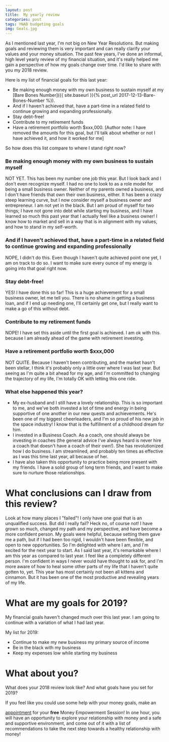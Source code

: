 ```yaml
---
layout: post
title:  My yearly review
categories: post
tags: YNAB budgeting goals 
img: Goals.jpg
---
```


As I mentioned last year, I'm not big on New Year Resolutions. But making goals and reviewing them is very important and can really clarify your values and your money situation. The past few years, I've done an informal, high level yearly review of my financial situation, and it's really helped me gain a perspective of how my goals change over time. I'd like to share with you my 2018 review.

<!--more-->

Here is my list of financial goals for this last year:

- Be making enough money with my own business to sustain myself at my [Bare Bones Number]({{ site.baseurl }}{% post_url 2017-12-13-Bare-Bones-Number %}).
- And if I haven't achieved that, have a part-time in a related field to continue growing and expanding professionally.
- Stay debt-free!
- Contribute to my retirement funds
- Have a retirement portfolio worth $xxx,000. [Author note: I have removed the amounts for this goal, but I'll talk about whether or not I have achieved it, and how it worked for me]

So how does this list compare to where I stand right now?

### Be making enough money with my own business to sustain myself
NOT YET. This has been my number one job this year. But I look back and I don't even recognize myself. I had no one to look to as a role model for being a small business owner. Neither of my parents owned a business, and I don't have friends that own their own business, either. It has been a crazy steep learning curve, but I now consider myself a business owner and entrepreneur. I am not yet in the black. But I am proud of myself for two things; I have not gone into debt while starting my business, and I have learned so much this past year that I actually feel like a business owner! I know how to market and sell in a way that is in alignment with my values, and how to stand in my self-worth. 

### And if I haven't achieved that, have a part-time in a related field to continue growing and expanding professionally
NOPE, I didn't do this. Even though I haven't quite achieved point one yet, I am on track to do so. I want to make sure every ounce of my energy is going into that goal right now.

### Stay debt-free!
YES! I have done this so far! This is a huge achievement for a small business owner, let me tell you. There is no shame in getting a business loan, and if I end up needing one, I'll certainly get one, but I really want to make a go of this without debt.

### Contribute to my retirement funds
NOPE! I have set this aside until the first goal is achieved. I am ok with this because I am already ahead of the game with retirement investing.

### Have a retirement portfolio worth $xxx,000
NOT QUITE. Because I haven't been contributing, and the market hasn't been stellar, I think it's probably only a little over where I was last year. But seeing as I'm quite a bit ahead for my age, and I'm committed to changing the trajectory of my life, I'm totally OK with letting this one ride.

### What else happened this year?
- My ex-husband and I still have a lovely relationship. This is so important to me, and we've both invested a lot of time and energy in being supportive of one another in our new quests and achievements. He's been one of my biggest cheerleaders, and I'm so proud of his new job in the space industry! I know that is the fulfillment of a childhood dream for him.
- I invested in a Business Coach. As a coach, one should always be investing in coaches (the general advice I've always heard is never hire a coach that doesn't have a coach of their own!). She has revolutionized how I do business. I am streamlined, and probably ten times as effective as I was this time last year, all because of her.
- I have also taken this opportunity to practice being more present with my friends. I have a solid group of long term friends, and I want to make sure to nurture those relationships.

# What conclusions can I draw from this review?
Look at how many places I "failed"! I only have one goal that is an unqualified success. But did I really fail? Heck no, of course not! I have grown so much, changed my path and my perspective, and have become a more confident person. My goals were helpful, because setting them gave me a path, but if I had been too rigid, I wouldn't have been flexible, and open to new opportunities. So I'm delighted with where I am, and I'm excited for the next year to start. As I said last year, it's remarkable where I am this year as compared to last year. I feel like a completely different person. I'm confident in ways I never would have thought to ask for, and I'm more aware of how to heal some other parts of my life that I haven't quite gotten to, yet. This year has most certainly not been all kittens and cinnamon. But it has been one of the most productive and revealing years of my life.

# What are my goals for 2019?
My financial goals haven't changed much over this last year. I am going to continue with a variation of what I had last year.

My list for 2019:

- Continue to make my new business my primary source of income
- Be in the black with my business
- Keep my expenses low while starting my business

# What about you?
What does your 2018 review look like? And what goals have you set for 2019?

If you feel like you could use some help with your money goals, make an <link href="https://assets.calendly.com/assets/external/widget.css" rel="stylesheet">
<script src="https://assets.calendly.com/assets/external/widget.js" type="text/javascript"></script>
<a href="" onclick="Calendly.showPopupWidget('https://calendly.com/ceciliacase/initialconsult');return false;">appointment</a> for your **free** Money Empowerment Session! In one hour, you will have an opportunity to explore your relationship with money and a safe and supportive environment, and come out of it with a list of recommendations to take the next step towards a healthy relationship with money!